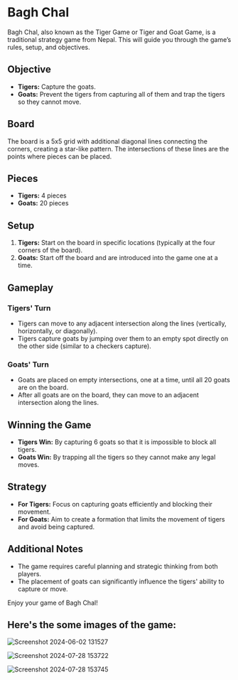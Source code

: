  # Bagh Chal

Bagh Chal, also known as the Tiger Game or Tiger and Goat Game, is a traditional strategy game from Nepal. This will guide you through the game’s rules, setup, and objectives.

## Objective

- **Tigers:** Capture the goats.
- **Goats:** Prevent the tigers from capturing all of them and trap the tigers so they cannot move.

## Board

The board is a 5x5 grid with additional diagonal lines connecting the corners, creating a star-like pattern. The intersections of these lines are the points where pieces can be placed.

## Pieces

- **Tigers:** 4 pieces
- **Goats:** 20 pieces

## Setup

1. **Tigers:** Start on the board in specific locations (typically at the four corners of the board).
2. **Goats:** Start off the board and are introduced into the game one at a time.

## Gameplay

### Tigers' Turn

- Tigers can move to any adjacent intersection along the lines (vertically, horizontally, or diagonally).
- Tigers capture goats by jumping over them to an empty spot directly on the other side (similar to a checkers capture).

### Goats' Turn

- Goats are placed on empty intersections, one at a time, until all 20 goats are on the board.
- After all goats are on the board, they can move to an adjacent intersection along the lines.

## Winning the Game

- **Tigers Win:** By capturing 6 goats so that it is impossible to block all tigers.
- **Goats Win:** By trapping all the tigers so they cannot make any legal moves.

## Strategy

- **For Tigers:** Focus on capturing goats efficiently and blocking their movement.
- **For Goats:** Aim to create a formation that limits the movement of tigers and avoid being captured.

## Additional Notes

- The game requires careful planning and strategic thinking from both players.
- The placement of goats can significantly influence the tigers' ability to capture or move.

Enjoy your game of Bagh Chal!
## Here's the some images of the game:
![Screenshot 2024-06-02 131527](https://github.com/user-attachments/assets/befbe608-40eb-4393-ac93-4026896f9a1d)

![Screenshot 2024-07-28 153722](https://github.com/user-attachments/assets/a0b79be7-289b-4fc7-ac2c-62053a43cdda)

![Screenshot 2024-07-28 153745](https://github.com/user-attachments/assets/c200ca23-37a7-4204-81d7-535d7282009c)
